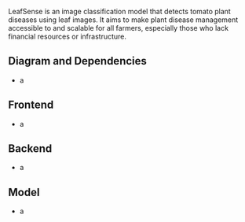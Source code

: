 LeafSense is an image classification model that detects tomato plant diseases using leaf images. It aims to make plant disease management accessible to and scalable for all farmers, especially those who lack financial resources or infrastructure.

## Diagram and Dependencies

- a

## Frontend

- a

## Backend

- a

## Model

- a
